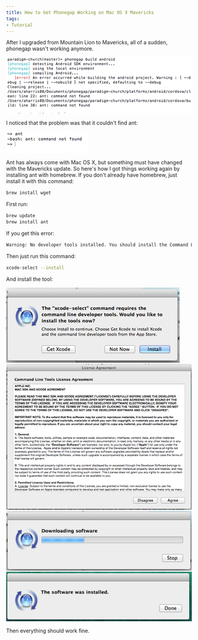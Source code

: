 ```yaml
---
title: How to Get Phonegap Working on Mac OS X Mavericks
tags:
- Tutorial
---
```


After I upgraded from Mountain Lion to Mavericks, all of a sudden, phonegap wasn't working anymore.

<img alt="Screenshot" src="./screenshot1.png" />

I noticed that the problem was that it couldn't find ant:

<img alt="Screenshot" src="./screenshot2.png" />

Ant has always come with Mac OS X, but something must have changed with the Mavericks update. So here's how I got things working again by installing ant with homebrew. If you don't already have homebrew, just install it with this command:

```bash
brew install wget
```

First run:

```bash
brew update
brew install ant
```

If you get this error:

```bash
Warning: No developer tools installed. You should install the Command Line Tools. Run xcode-select --install to install them.
```

Then just run this command:

```bash
xcode-select --install
```

And install the tool:

<img alt="Screenshot" src="./screenshot3.png" />

<img alt="Screenshot" src="./screenshot4.png" />

<img alt="Screenshot" src="./screenshot5.png" />

<img alt="Screenshot" src="./screenshot6.png" />

Then everything should work fine.
